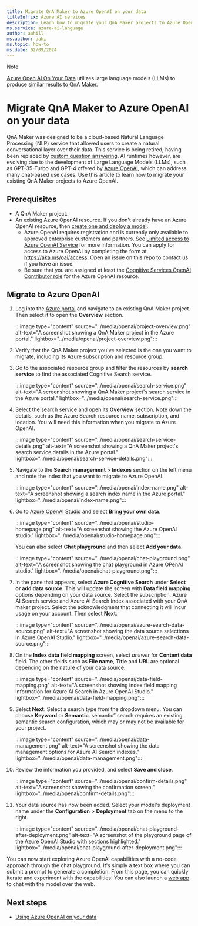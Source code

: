 ```yaml
---
title: Migrate QnA Maker to Azure OpenAI on your data 
titleSuffix: Azure AI services
description: Learn how to migrate your QnA Maker projects to Azure OpenAI.
ms.service: azure-ai-language
author: aahill
ms.author: aahi
ms.topic: how-to
ms.date: 02/09/2024
---
```


> [!NOTE]
> [Azure Open AI On Your Data](../../openai/concepts/use-your-data.md) utilizes large language models (LLMs) to produce similar results to QnA Maker.

# Migrate QnA Maker to Azure OpenAI on your data 

QnA Maker was designed to be a cloud-based Natural Language Processing (NLP) service that allowed users to create a natural conversational layer over their data. This service is being retired, having been replaced by [custom question answering](../../language-service/question-answering/overview.md). AI runtimes however, are evolving due to the development of Large Language Models (LLMs), such as GPT-35-Turbo and GPT-4 offered by [Azure OpenAI](../../openai/overview.md), which can address many chat-based use cases. Use this article to learn how to migrate your existing QnA Maker projects to Azure OpenAI. 


## Prerequisites

* A QnA Maker project. 
* An existing Azure OpenAI resource. If you don't already have an Azure OpenAI resource, then [create one and deploy a model](../../openai/how-to/create-resource.md).
    * Azure OpenAI requires registration and is currently only available to approved enterprise customers and partners. See [Limited access to Azure OpenAI Service](/legal/cognitive-services/openai/limited-access?context=/azure/ai-services/openai/context/context) for more information. You can apply for access to Azure OpenAI by completing the form at https://aka.ms/oai/access. Open an issue on this repo to contact us if you have an issue.
    * Be sure that you are assigned at least the [Cognitive Services OpenAI Contributor role](/azure/role-based-access-control/built-in-roles#cognitive-services-openai-contributor) for the Azure OpenAI resource.

## Migrate to Azure OpenAI

1. Log into the [Azure portal](https://portal.azure.com/) and navigate to an existing QnA Maker project. Then select it to open the **Overview** section.

    :::image type="content" source="../media/openai/project-overview.png" alt-text="A screenshot showing a QnA Maker project in the Azure portal." lightbox="../media/openai/project-overview.png":::

1. Verify that the QnA Maker project you've selected is the one you want to migrate, including its Azure subscription and resource group. 

1. Go to the associated resource group and filter the resources by **search service** to find the associated Cognitive Search service. 

    :::image type="content" source="../media/openai/search-service.png" alt-text="A screenshot showing a QnA Maker project's search service in the Azure portal." lightbox="../media/openai/search-service.png":::

1. Select the search service and open its **Overview** section. Note down the details, such as the Azure Search resource name, subscription, and location. You will need this information when you migrate to Azure OpenAI.

    :::image type="content" source="../media/openai/search-service-details.png" alt-text="A screenshot showing a QnA Maker project's search service details in the Azure portal." lightbox="../media/openai/search-service-details.png":::

1. Navigate to the **Search management** > **Indexes** section on the left menu and note the index that you want to migrate to Azure OpenAI.

    :::image type="content" source="../media/openai/index-name.png" alt-text="A screenshot showing a search index name in the Azure portal." lightbox="../media/openai/index-name.png":::

1. Go to [Azure OpenAI Studio](https://oai.azure.com/) and select **Bring your own data**. 

    :::image type="content" source="../media/openai/studio-homepage.png" alt-text="A screenshot showing the Azure OpenAI studio." lightbox="../media/openai/studio-homepage.png":::

    You can also select **Chat playground** and then select **Add your data**.

    :::image type="content" source="../media/openai/chat-playground.png" alt-text="A screenshot showing the chat playground in Azure OPenAI studio." lightbox="../media/openai/chat-playground.png":::


1. In the pane that appears, select **Azure Cognitive Search** under **Select or add data source**. This will update the screen with **Data field mapping** options depending on your data source. Select the subscription, Azure AI Search service and Azure AI Search Index associated with your QnA maker project. Select the acknowledgment that connecting it will incur usage on your account. Then select **Next**.

    :::image type="content" source="../media/openai/azure-search-data-source.png" alt-text="A screenshot showing the data source selections in Azure OpenAI Studio." lightbox="../media/openai/azure-search-data-source.png":::

1. On the **Index data field mapping** screen, select *answer* for **Content data** field. The other fields such as **File name**, **Title** and **URL** are optional depending on the nature of your data source.

    :::image type="content" source="../media/openai/data-field-mapping.png" alt-text="A screenshot showing index field mapping information for Azure AI Search in Azure OpenAI Studio." lightbox="../media/openai/data-field-mapping.png":::

1. Select **Next**. Select a search type from the dropdown menu. You can choose **Keyword** or **Semantic**. semantic” search requires an existing semantic search configuration, which may or may not be available for your project.  
    
    :::image type="content" source="../media/openai/data-management.png" alt-text="A screenshot showing the data management options for Azure AI Search indexes." lightbox="../media/openai/data-management.png":::
    
1. Review the information you provided, and select **Save and close**. 

    :::image type="content" source="../media/openai/confirm-details.png" alt-text="A screenshot showing the confirmation screen." lightbox="../media/openai/confirm-details.png":::

1. Your data source has now been added. Select your model's deployment name under the **Configuration** > **Deployment** tab on the menu to the right. 

    :::image type="content" source="../media/openai/chat-playground-after-deployment.png" alt-text="A screenshot of the playground page of the Azure OpenAI Studio with sections highlighted." lightbox="../media/openai/chat-playground-after-deployment.png":::

You can now start exploring Azure OpenAI capabilities with a no-code approach through the chat playground. It's simply a text box where you can submit a prompt to generate a completion. From this page, you can quickly iterate and experiment with the capabilities. You can also launch a [web app](../../openai/how-to/use-web-app.md) to chat with the model over the web.

## Next steps
* [Using Azure OpenAI on your data](../../openai/concepts/use-your-data.md) 
